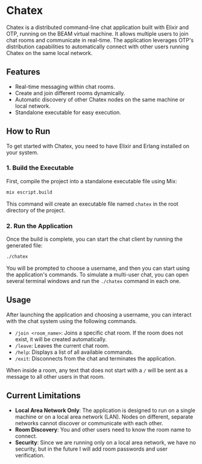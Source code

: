 # Chatex

Chatex is a distributed command-line chat application built with Elixir and OTP, running on the BEAM virtual machine. It allows multiple users to join chat rooms and communicate in real-time. The application leverages OTP's distribution capabilities to automatically connect with other users running Chatex on the same local network.

## Features

- Real-time messaging within chat rooms.
- Create and join different rooms dynamically.
- Automatic discovery of other Chatex nodes on the same machine or local network.
- Standalone executable for easy execution.

## How to Run

To get started with Chatex, you need to have Elixir and Erlang installed on your system.

### 1. Build the Executable

First, compile the project into a standalone executable file using Mix:

```bash
mix escript.build
```

This command will create an executable file named `chatex` in the root directory of the project.

### 2. Run the Application

Once the build is complete, you can start the chat client by running the generated file:

```bash
./chatex
```

You will be prompted to choose a username, and then you can start using the application's commands. To simulate a multi-user chat, you can open several terminal windows and run the `./chatex` command in each one.

## Usage

After launching the application and choosing a username, you can interact with the chat system using the following commands.

- `/join <room_name>`: Joins a specific chat room. If the room does not exist, it will be created automatically.
- `/leave`: Leaves the current chat room.
- `/help`: Displays a list of all available commands.
- `/exit`: Disconnects from the chat and terminates the application.

When inside a room, any text that does not start with a `/` will be sent as a message to all other users in that room.

## Current Limitations

- **Local Area Network Only**: The application is designed to run on a single machine or on a local area network (LAN). Nodes on different, separate networks cannot discover or communicate with each other.
- **Room Discovery**: You and other users need to know the room name to connect.
- **Security**: Since we are running only on a local area network, we have no security, but in the future I will add room passwords and user verification.
